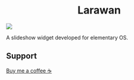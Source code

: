 <h1 align="center">Larawan</h1>

<img src="https://github.com/xchan14/larawan/blob/main/data/screenshots/app_with_settings.png?raw=true" />

A slideshow widget developed for elementary OS.

## Support

<a href="https://www.patreon.com/checkout/devchannn?rid=22332672">Buy me a coffee ☕️ </a>

